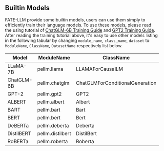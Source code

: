 ## Builtin Models
FATE-LLM provide some builtin models, users can use them simply to efficiently train their language models.
To use these models, please read the using tutorial of [ChatGLM-6B Training Guide](./ChatGLM-6B_ds.ipynb) and [GPT2 Training Guide](GPT2-example.ipynb).   
After reading the training tutorial above, it's easy to use other models listing in the following tabular by changing `module_name`, `class_name`, `dataset` to `ModuleName`, `ClassName`, `DatasetName` respectively list below.
  
  

| Model          | ModuleName        | ClassName                         | DataSetName      | 
| -------------- | ----------------- | --------------------------------- | ---------------- |
| LLaMA-7B       | pellm.llama       | LLAMAForCausalLM                  | llama_tokenizer  |                              
| ChatGLM-6B     | pellm.chatglm     | ChatGLMForConditionalGeneration   | glm_tokenizer    |                              
| GPT-2          | pellm.gpt2        | GPT2                              | nlp_tokenizer    |                              
| ALBERT         | pellm.albert      | Albert                            | nlp_tokenizer    |                              
| BART           | pellm.bart        | Bart                              | nlp_tokenizer    |                              
| BERT           | pellm.bert        | Bert                              | nlp_tokenizer    |                              
| DeBERTa        | pellm.deberta     | Deberta                           | nlp_tokenizer    |                              
| DistilBERT     | pellm.distilbert  | DistilBert                        | nlp_tokenizer    |                              
| RoBERTa        | pellm.roberta     | Roberta                           | nlp_tokenizer    |                              
